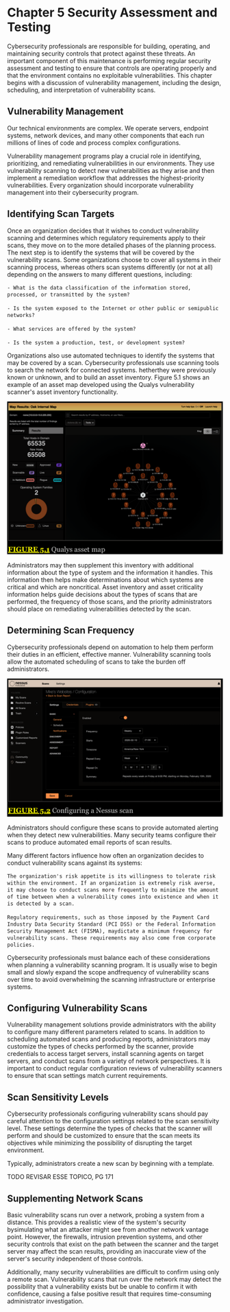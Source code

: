 # Chapter 5 Security Assessment and Testing

Cybersecurity professionals are responsible for building, operating, and maintaining security controls that protect against these threats. An important component of this maintenance is performing regular security assessment and testing to ensure that controls are operating properly and that the environment contains no exploitable vulnerabilities. This chapter begins with a discussion of vulnerability management, including the design, scheduling, and interpretation of vulnerability scans.

## Vulnerability Management

Our technical environments are complex. We operate servers, endpoint systems, network devices, and many other components that each run millions of lines of code and process complex configurations.

Vulnerability management programs play a crucial role in identifying, prioritizing, and remediating vulnerabilities in our environments. They use vulnerability scanning to detect new vulnerabilities as they arise and then implement a remediation workflow that addresses the highest-priority vulnerabilities. Every organization should incorporate vulnerability management into their cybersecurity program.

## Identifying Scan Targets

Once an organization decides that it wishes to conduct vulnerability scanning and determines which regulatory requirements apply to their scans, they move on to the more detailed phases of the planning process. The next step is to identify the systems that will be covered by the vulnerability scans. Some organizations choose to cover all systems in their scanning process, whereas others scan systems differently (or not at all) depending on the answers to many different questions, including:

    - What is the data classification of the information stored, processed, or transmitted by the system?

    - Is the system exposed to the Internet or other public or semipublic networks?

    - What services are offered by the system?

    - Is the system a production, test, or development system?
  
Organizations also use automated techniques to identify the systems that may be covered by a scan. Cybersecurity professionals use scanning tools to search the network for connected systems. hetherthey were previously known or unknown, and to build an asset inventory. Figure 5.1 shows an example of an asset map developed using the Qualys vulnerability scanner's asset inventory functionality.

![picture 1](../images/f5633c792d5f8c5e0703afc53b08eb02200ceb2ba6fa2c8741924bd74b7ee7d0.png)  

Administrators may then supplement this inventory with additional information about the type of system and the information it handles. This information then helps make determinations about which systems are critical and which are noncritical. Asset inventory and asset criticality information helps guide decisions about the types of scans that are performed, the frequency of those scans, and the priority administrators should place on remediating vulnerabilities detected by the scan. 

## Determining Scan Frequency

Cybersecurity professionals depend on automation to help them perform their duties in an efficient, effective manner. Vulnerability scanning tools allow the automated scheduling of scans to take the burden off administrators.

![picture 2](../images/4cad5f0f1567264d7575d957b850e7dad95a148deae8a6b9e63517ba5a82d373.png)  

Administrators should configure these scans to provide automated alerting when they detect new vulnerabilities. Many security teams configure their scans to produce automated email reports of scan results.

Many different factors influence how often an organization decides to conduct vulnerability scans against its systems:

    The organization's risk appetite is its willingness to tolerate risk within the environment. If an organization is extremely risk averse, it may choose to conduct scans more frequently to minimize the amount of time between when a vulnerability comes into existence and when it is detected by a scan.

    Regulatory requirements, such as those imposed by the Payment Card Industry Data Security Standard (PCI DSS) or the Federal Information Security Management Act (FISMA), maydictate a minimum frequency for vulnerability scans. These requirements may also come from corporate policies.
 

Cybersecurity professionals must balance each of these considerations when planning a vulnerability scanning program. It is usually wise to begin small and slowly expand the scope andfrequency of vulnerability scans over time to avoid overwhelming the scanning infrastructure or enterprise systems.

## Configuring Vulnerability Scans

Vulnerability management solutions provide administrators with the ability to configure many different parameters related to scans. In addition to scheduling automated scans and producing reports, administrators may customize the types of checks performed by the scanner, provide credentials to access target servers, install scanning agents on target servers, and conduct scans from a variety of network perspectives. It is important to conduct regular configuration reviews of vulnerability scanners to ensure that scan settings match current requirements.

## Scan Sensitivity Levels

Cybersecurity professionals configuring vulnerability scans should pay careful attention to the configuration settings related to the scan sensitivity level. These settings determine the types of checks that the scanner will perform and should be customized to ensure that the scan meets its objectives while minimizing the possibility of disrupting the target environment.

Typically, administrators create a new scan by beginning with a template.

TODO REVISAR ESSE TOPICO, PG 171

## Supplementing Network Scans

Basic vulnerability scans run over a network, probing a system from a distance. This provides a realistic view of the system's security bysimulating what an attacker might see from another network vantage point. However, the firewalls, intrusion prevention systems, and other security controls that exist on the path between the scanner and the target server may affect the scan results, providing an inaccurate view of the server's security independent of those controls.

Additionally, many security vulnerabilities are difficult to confirm using only a remote scan. Vulnerability scans that run over the network may detect the possibility that a vulnerability exists but be unable to confirm it with confidence, causing a false positive result that requires time-consuming administrator investigation.



